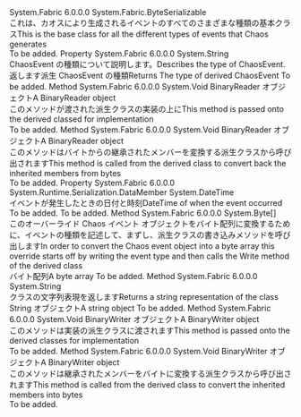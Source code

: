 <Type Name="ChaosEvent" FullName="System.Fabric.Chaos.DataStructures.ChaosEvent">
  <TypeSignature Language="C#" Value="public abstract class ChaosEvent : System.Fabric.ByteSerializable" />
  <TypeSignature Language="ILAsm" Value=".class public auto ansi abstract serializable beforefieldinit ChaosEvent extends System.Fabric.ByteSerializable" />
  <TypeSignature Language="DocId" Value="T:System.Fabric.Chaos.DataStructures.ChaosEvent" />
  <TypeSignature Language="VB.NET" Value="Public MustInherit Class ChaosEvent&#xA;Inherits ByteSerializable" />
  <TypeSignature Language="F#" Value="type ChaosEvent = class&#xA;    inherit ByteSerializable" />
  <AssemblyInfo>
    <AssemblyName>System.Fabric</AssemblyName>
    <AssemblyVersion>6.0.0.0</AssemblyVersion>
  </AssemblyInfo>
  <Base>
    <BaseTypeName>System.Fabric.ByteSerializable</BaseTypeName>
  </Base>
  <Interfaces />
  <Docs>
    <summary>
            <span data-ttu-id="17b05-101">これは、カオスにより生成されるイベントのすべてのさまざまな種類の基本クラス</span><span class="sxs-lookup"><span data-stu-id="17b05-101">This is the base class for all the different types of events that Chaos generates</span></span>
            </summary>
    <remarks>To be added.</remarks>
  </Docs>
  <Members>
    <Member MemberName="Kind">
      <MemberSignature Language="C#" Value="public string Kind { get; }" />
      <MemberSignature Language="ILAsm" Value=".property instance string Kind" />
      <MemberSignature Language="DocId" Value="P:System.Fabric.Chaos.DataStructures.ChaosEvent.Kind" />
      <MemberSignature Language="VB.NET" Value="Public ReadOnly Property Kind As String" />
      <MemberSignature Language="F#" Value="member this.Kind : string" Usage="System.Fabric.Chaos.DataStructures.ChaosEvent.Kind" />
      <MemberType>Property</MemberType>
      <AssemblyInfo>
        <AssemblyName>System.Fabric</AssemblyName>
        <AssemblyVersion>6.0.0.0</AssemblyVersion>
      </AssemblyInfo>
      <ReturnValue>
        <ReturnType>System.String</ReturnType>
      </ReturnValue>
      <Docs>
        <summary>
          <para><span data-ttu-id="17b05-102">ChaosEvent の種類について説明します。</span><span class="sxs-lookup"><span data-stu-id="17b05-102">Describes the type of ChaosEvent.</span></span></para>
        </summary>
        <value>
          <para><span data-ttu-id="17b05-103">返します<see cref="T:System.Fabric.Chaos.DataStructures.ChaosEvent" />派生 ChaosEvent の種類</span><span class="sxs-lookup"><span data-stu-id="17b05-103">Returns <see cref="T:System.Fabric.Chaos.DataStructures.ChaosEvent" /> The type of derived ChaosEvent</span></span></para>
        </value>
        <remarks>To be added.</remarks>
      </Docs>
    </Member>
    <Member MemberName="Read">
      <MemberSignature Language="C#" Value="public abstract void Read (System.IO.BinaryReader br);" />
      <MemberSignature Language="ILAsm" Value=".method public hidebysig virtual instance void Read(class System.IO.BinaryReader br) cil managed" />
      <MemberSignature Language="DocId" Value="M:System.Fabric.Chaos.DataStructures.ChaosEvent.Read(System.IO.BinaryReader)" />
      <MemberSignature Language="VB.NET" Value="Public MustOverride Sub Read (br As BinaryReader)" />
      <MemberSignature Language="F#" Value="override this.Read : System.IO.BinaryReader -&gt; unit" Usage="chaosEvent.Read br" />
      <MemberType>Method</MemberType>
      <AssemblyInfo>
        <AssemblyName>System.Fabric</AssemblyName>
        <AssemblyVersion>6.0.0.0</AssemblyVersion>
      </AssemblyInfo>
      <ReturnValue>
        <ReturnType>System.Void</ReturnType>
      </ReturnValue>
      <Parameters>
        <Parameter Name="br" Type="System.IO.BinaryReader" />
      </Parameters>
      <Docs>
        <param name="br"><span data-ttu-id="17b05-104">BinaryReader オブジェクト</span><span class="sxs-lookup"><span data-stu-id="17b05-104">A BinaryReader object</span></span></param>
        <summary>
            <span data-ttu-id="17b05-105">このメソッドが渡された派生クラスの実装の上に</span><span class="sxs-lookup"><span data-stu-id="17b05-105">This method is passed onto the derived classed for implementation</span></span>
            </summary>
        <remarks>To be added.</remarks>
      </Docs>
    </Member>
    <Member MemberName="ReadInheritedMembers">
      <MemberSignature Language="C#" Value="protected void ReadInheritedMembers (System.IO.BinaryReader br);" />
      <MemberSignature Language="ILAsm" Value=".method familyhidebysig instance void ReadInheritedMembers(class System.IO.BinaryReader br) cil managed" />
      <MemberSignature Language="DocId" Value="M:System.Fabric.Chaos.DataStructures.ChaosEvent.ReadInheritedMembers(System.IO.BinaryReader)" />
      <MemberSignature Language="VB.NET" Value="Protected Sub ReadInheritedMembers (br As BinaryReader)" />
      <MemberSignature Language="F#" Value="member this.ReadInheritedMembers : System.IO.BinaryReader -&gt; unit" Usage="chaosEvent.ReadInheritedMembers br" />
      <MemberType>Method</MemberType>
      <AssemblyInfo>
        <AssemblyName>System.Fabric</AssemblyName>
        <AssemblyVersion>6.0.0.0</AssemblyVersion>
      </AssemblyInfo>
      <ReturnValue>
        <ReturnType>System.Void</ReturnType>
      </ReturnValue>
      <Parameters>
        <Parameter Name="br" Type="System.IO.BinaryReader" />
      </Parameters>
      <Docs>
        <param name="br"><span data-ttu-id="17b05-106">BinaryReader オブジェクト</span><span class="sxs-lookup"><span data-stu-id="17b05-106">A BinaryReader object</span></span></param>
        <summary>
            <span data-ttu-id="17b05-107">このメソッドはバイトからの継承されたメンバーを変換する派生クラスから呼び出されます</span><span class="sxs-lookup"><span data-stu-id="17b05-107">This method is called from the derived class to convert back the inherited members from bytes</span></span>
            </summary>
        <remarks>To be added.</remarks>
      </Docs>
    </Member>
    <Member MemberName="TimeStampUtc">
      <MemberSignature Language="C#" Value="public DateTime TimeStampUtc { get; }" />
      <MemberSignature Language="ILAsm" Value=".property instance valuetype System.DateTime TimeStampUtc" />
      <MemberSignature Language="DocId" Value="P:System.Fabric.Chaos.DataStructures.ChaosEvent.TimeStampUtc" />
      <MemberSignature Language="VB.NET" Value="Public ReadOnly Property TimeStampUtc As DateTime" />
      <MemberSignature Language="F#" Value="member this.TimeStampUtc : DateTime" Usage="System.Fabric.Chaos.DataStructures.ChaosEvent.TimeStampUtc" />
      <MemberType>Property</MemberType>
      <AssemblyInfo>
        <AssemblyName>System.Fabric</AssemblyName>
        <AssemblyVersion>6.0.0.0</AssemblyVersion>
      </AssemblyInfo>
      <Attributes>
        <Attribute>
          <AttributeName>System.Runtime.Serialization.DataMember</AttributeName>
        </Attribute>
      </Attributes>
      <ReturnValue>
        <ReturnType>System.DateTime</ReturnType>
      </ReturnValue>
      <Docs>
        <summary>
            <span data-ttu-id="17b05-108">イベントが発生したときの日付と時刻</span><span class="sxs-lookup"><span data-stu-id="17b05-108">DateTime of when the event occurred</span></span>
            </summary>
        <value>To be added.</value>
        <remarks>To be added.</remarks>
      </Docs>
    </Member>
    <Member MemberName="ToBytes">
      <MemberSignature Language="C#" Value="public override byte[] ToBytes ();" />
      <MemberSignature Language="ILAsm" Value=".method public hidebysig virtual instance unsigned int8[] ToBytes() cil managed" />
      <MemberSignature Language="DocId" Value="M:System.Fabric.Chaos.DataStructures.ChaosEvent.ToBytes" />
      <MemberSignature Language="VB.NET" Value="Public Overrides Function ToBytes () As Byte()" />
      <MemberSignature Language="F#" Value="override this.ToBytes : unit -&gt; byte[]" Usage="chaosEvent.ToBytes " />
      <MemberType>Method</MemberType>
      <AssemblyInfo>
        <AssemblyName>System.Fabric</AssemblyName>
        <AssemblyVersion>6.0.0.0</AssemblyVersion>
      </AssemblyInfo>
      <ReturnValue>
        <ReturnType>System.Byte[]</ReturnType>
      </ReturnValue>
      <Parameters />
      <Docs>
        <summary>
            <span data-ttu-id="17b05-109">このオーバーライド Chaos イベント オブジェクトをバイト配列に変換するために、イベントの種類を記述して、まずし、派生クラスの書き込みメソッドを呼び出します</span><span class="sxs-lookup"><span data-stu-id="17b05-109">In order to convert the Chaos event object into a byte array this override starts off by writing the event type and then calls the Write method of the derived class</span></span>
            </summary>
        <returns><span data-ttu-id="17b05-110">バイト配列</span><span class="sxs-lookup"><span data-stu-id="17b05-110">A byte array</span></span></returns>
        <remarks>To be added.</remarks>
      </Docs>
    </Member>
    <Member MemberName="ToString">
      <MemberSignature Language="C#" Value="public override string ToString ();" />
      <MemberSignature Language="ILAsm" Value=".method public hidebysig virtual instance string ToString() cil managed" />
      <MemberSignature Language="DocId" Value="M:System.Fabric.Chaos.DataStructures.ChaosEvent.ToString" />
      <MemberSignature Language="VB.NET" Value="Public Overrides Function ToString () As String" />
      <MemberSignature Language="F#" Value="override this.ToString : unit -&gt; string" Usage="chaosEvent.ToString " />
      <MemberType>Method</MemberType>
      <AssemblyInfo>
        <AssemblyName>System.Fabric</AssemblyName>
        <AssemblyVersion>6.0.0.0</AssemblyVersion>
      </AssemblyInfo>
      <ReturnValue>
        <ReturnType>System.String</ReturnType>
      </ReturnValue>
      <Parameters />
      <Docs>
        <summary>
            <span data-ttu-id="17b05-111">クラスの文字列表現を返します</span><span class="sxs-lookup"><span data-stu-id="17b05-111">Returns a string representation of the class</span></span>
            </summary>
        <returns><span data-ttu-id="17b05-112">String オブジェクト</span><span class="sxs-lookup"><span data-stu-id="17b05-112">A string object</span></span></returns>
        <remarks>To be added.</remarks>
      </Docs>
    </Member>
    <Member MemberName="Write">
      <MemberSignature Language="C#" Value="public abstract void Write (System.IO.BinaryWriter bw);" />
      <MemberSignature Language="ILAsm" Value=".method public hidebysig virtual instance void Write(class System.IO.BinaryWriter bw) cil managed" />
      <MemberSignature Language="DocId" Value="M:System.Fabric.Chaos.DataStructures.ChaosEvent.Write(System.IO.BinaryWriter)" />
      <MemberSignature Language="VB.NET" Value="Public MustOverride Sub Write (bw As BinaryWriter)" />
      <MemberSignature Language="F#" Value="override this.Write : System.IO.BinaryWriter -&gt; unit" Usage="chaosEvent.Write bw" />
      <MemberType>Method</MemberType>
      <AssemblyInfo>
        <AssemblyName>System.Fabric</AssemblyName>
        <AssemblyVersion>6.0.0.0</AssemblyVersion>
      </AssemblyInfo>
      <ReturnValue>
        <ReturnType>System.Void</ReturnType>
      </ReturnValue>
      <Parameters>
        <Parameter Name="bw" Type="System.IO.BinaryWriter" />
      </Parameters>
      <Docs>
        <param name="bw"><span data-ttu-id="17b05-113">BinaryWriter オブジェクト</span><span class="sxs-lookup"><span data-stu-id="17b05-113">A BinaryWriter object</span></span></param>
        <summary>
            <span data-ttu-id="17b05-114">このメソッドは実装の派生クラスに渡されます</span><span class="sxs-lookup"><span data-stu-id="17b05-114">This method is passed onto the derived classes for implementation</span></span>
            </summary>
        <remarks>To be added.</remarks>
      </Docs>
    </Member>
    <Member MemberName="WriteInheritedMembers">
      <MemberSignature Language="C#" Value="protected void WriteInheritedMembers (System.IO.BinaryWriter bw);" />
      <MemberSignature Language="ILAsm" Value=".method familyhidebysig instance void WriteInheritedMembers(class System.IO.BinaryWriter bw) cil managed" />
      <MemberSignature Language="DocId" Value="M:System.Fabric.Chaos.DataStructures.ChaosEvent.WriteInheritedMembers(System.IO.BinaryWriter)" />
      <MemberSignature Language="VB.NET" Value="Protected Sub WriteInheritedMembers (bw As BinaryWriter)" />
      <MemberSignature Language="F#" Value="member this.WriteInheritedMembers : System.IO.BinaryWriter -&gt; unit" Usage="chaosEvent.WriteInheritedMembers bw" />
      <MemberType>Method</MemberType>
      <AssemblyInfo>
        <AssemblyName>System.Fabric</AssemblyName>
        <AssemblyVersion>6.0.0.0</AssemblyVersion>
      </AssemblyInfo>
      <ReturnValue>
        <ReturnType>System.Void</ReturnType>
      </ReturnValue>
      <Parameters>
        <Parameter Name="bw" Type="System.IO.BinaryWriter" />
      </Parameters>
      <Docs>
        <param name="bw"><span data-ttu-id="17b05-115">BinaryWriter オブジェクト</span><span class="sxs-lookup"><span data-stu-id="17b05-115">A BinaryWriter object</span></span></param>
        <summary>
            <span data-ttu-id="17b05-116">このメソッドは継承されたメンバーをバイトに変換する派生クラスから呼び出されます</span><span class="sxs-lookup"><span data-stu-id="17b05-116">This method is called from the derived class to convert the inherited members into bytes</span></span>
            </summary>
        <remarks>To be added.</remarks>
      </Docs>
    </Member>
  </Members>
</Type>